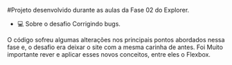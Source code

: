 #Projeto desenvolvido durante as aulas da Fase 02 do Explorer. 

- 💻 Sobre o desafio Corrigindo bugs.

 O código sofreu algumas alterações nos principais pontos abordados nessa fase e,
o desafio era deixar o site com a mesma carinha de antes.
Foi Muito importante rever e aplicar esses novos conceitos, entre eles o Flexbox. 
